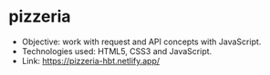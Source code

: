 # pizzeria
* Objective: work with request and API concepts with JavaScript.
* Technologies used: HTML5, CSS3 and JavaScript.
* Link: https://pizzeria-hbt.netlify.app/

